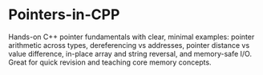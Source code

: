 # Pointers-in-CPP
Hands-on C++ pointer fundamentals with clear, minimal examples: pointer arithmetic across types, dereferencing vs addresses, pointer distance vs value difference, in-place array and string reversal, and memory-safe I/O. Great for quick revision and teaching core memory concepts.
